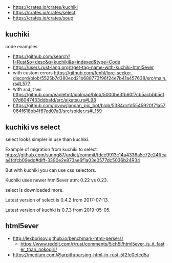 ##

- https://crates.io/crates/kuchiki
- https://crates.io/crates/select
- https://crates.io/crates/soup

## kuchiki

code examples

- https://github.com/search?l=Rust&o=desc&q=kuchiki&s=indexed&type=Code
- https://users.rust-lang.org/t/get-tag-name-with-kuchiki-html5ever
- with custom errors https://github.com/fenhl/lore-seeker-discord/blob/5525b7d380ecd21b688773f96f24e7b41a457638/src/main.rs#L577
- with `and_then` https://github.com/eagletmt/idolmap/blob/5000be3fb60f7cb5acbbb5c107d6047433ddbafd/src/aikatsu.rs#L98
- https://github.com/iovxw/jandan_pic_bot/blob/5384dcfd5545920f71a57064f618bb4f67ed07a3/src/spider.rs#L159

## kuchiki vs select

select looks simpler in use than kuchiki.

Example of migration from kuchiki to select https://github.com/sunng87/urdict/commit/fdcc9913c14a4336a5c72e24ffcaa4f4fcb09edd#diff-3390e2e873ae6f1a03e0577dc5036b24R34

But with kuchiki you can use css selectors.

Kuchiki uses newer html5ever atm: 0.22 vs 0.23.

select is downloaded more.

Latest version of select is 0.4.2 from 2017-07-13.

Latest version of kuchki is 0.7.3 from 2019-05-05.

## html5ever

- http://lexborisov.github.io/benchmark-html-persers/
  - https://www.reddit.com/r/rust/comments/5ich5l/html5ever_is_it_faster_than_nokogiri/
- https://medium.com/@arpith/parsing-html-in-rust-5f2fe0efcd5a
